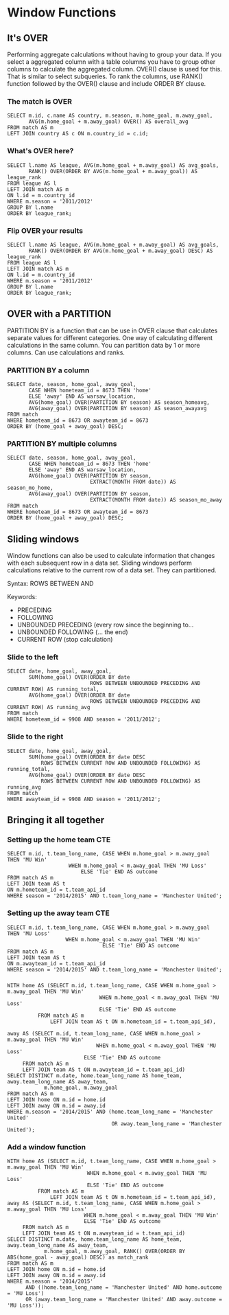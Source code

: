 # Window Functions

## It's OVER

Performing aggregate calculations without having to group your data. If you select a
aggregated column with a table columns you have to group other columns to calculate
the aggregated column. OVER() clause is used for this. That is similar to select subqueries.
To rank the columns, use RANK() function followed by the OVER() clause and include 
ORDER BY clause.

### The match is OVER

```
SELECT m.id, c.name AS country, m.season, m.home_goal, m.away_goal,
       AVG(m.home_goal + m.away_goal) OVER() AS overall_avg
FROM match AS m
LEFT JOIN country AS c ON m.country_id = c.id;
```

### What's OVER here?

```
SELECT l.name AS league, AVG(m.home_goal + m.away_goal) AS avg_goals,
       RANK() OVER(ORDER BY AVG(m.home_goal + m.away_goal)) AS league_rank
FROM league AS l
LEFT JOIN match AS m 
ON l.id = m.country_id
WHERE m.season = '2011/2012'
GROUP BY l.name
ORDER BY league_rank;
```

### Flip OVER your results

```
SELECT l.name AS league, AVG(m.home_goal + m.away_goal) AS avg_goals,
       RANK() OVER(ORDER BY AVG(m.home_goal + m.away_goal) DESC) AS league_rank
FROM league AS l
LEFT JOIN match AS m 
ON l.id = m.country_id
WHERE m.season = '2011/2012'
GROUP BY l.name
ORDER BY league_rank;
```

## OVER with a PARTITION

PARTITION BY is a function that can be use in OVER clause that calculates separate values
for different categories. One way of calculating different calculations in the same column.
You can partition data by 1 or more columns. Can use calculations and ranks.

### PARTITION BY a column

```
SELECT date, season, home_goal, away_goal,
       CASE WHEN hometeam_id = 8673 THEN 'home' 
       ELSE 'away' END AS warsaw_location,
       AVG(home_goal) OVER(PARTITION BY season) AS season_homeavg,
       AVG(away_goal) OVER(PARTITION BY season) AS season_awayavg
FROM match
WHERE hometeam_id = 8673 OR awayteam_id = 8673
ORDER BY (home_goal + away_goal) DESC;
```

### PARTITION BY multiple columns

```
SELECT date, season, home_goal, away_goal,
       CASE WHEN hometeam_id = 8673 THEN 'home' 
       ELSE 'away' END AS warsaw_location,
       AVG(home_goal) OVER(PARTITION BY season, 
                           EXTRACT(MONTH FROM date)) AS season_mo_home,
       AVG(away_goal) OVER(PARTITION BY season, 
                           EXTRACT(MONTH FROM date)) AS season_mo_away
FROM match
WHERE hometeam_id = 8673 OR awayteam_id = 8673
ORDER BY (home_goal + away_goal) DESC;
```

## Sliding windows

Window functions can also be used to calculate information that changes with 
each subsequent row in a data set. Sliding windows perform calculations 
relative to the current row of a data set. They can partitioned.

Syntax: ROWS BETWEEN <start> AND <finish>

Keywords:
* PRECEDING
* FOLLOWING
* UNBOUNDED PRECEDING (every row since the beginning to...
* UNBOUNDED FOLLOWING (... the end)
* CURRENT ROW (stop calculation)

### Slide to the left

```
SELECT date, home_goal, away_goal, 
       SUM(home_goal) OVER(ORDER BY date 
                           ROWS BETWEEN UNBOUNDED PRECEDING AND CURRENT ROW) AS running_total,
       AVG(home_goal) OVER(ORDER BY date 
                           ROWS BETWEEN UNBOUNDED PRECEDING AND CURRENT ROW) AS running_avg
FROM match
WHERE hometeam_id = 9908 AND season = '2011/2012';
```

### Slide to the right

```
SELECT date, home_goal, away_goal, 
       SUM(home_goal) OVER(ORDER BY date DESC
           ROWS BETWEEN CURRENT ROW AND UNBOUNDED FOLLOWING) AS running_total,
       AVG(home_goal) OVER(ORDER BY date DESC
           ROWS BETWEEN CURRENT ROW AND UNBOUNDED FOLLOWING) AS running_avg
FROM match
WHERE awayteam_id = 9908 AND season = '2011/2012';
```

## Bringing it all together

### Setting up the home team CTE

```
SELECT m.id, t.team_long_name, CASE WHEN m.home_goal > m.away_goal THEN 'MU Win'
				    WHEN m.home_goal < m.away_goal THEN 'MU Loss'
        			    ELSE 'Tie' END AS outcome
FROM match AS m
LEFT JOIN team AS t 
ON m.hometeam_id = t.team_api_id
WHERE season = '2014/2015' AND t.team_long_name = 'Manchester United';
```

### Setting up the away team CTE

```
SELECT m.id, t.team_long_name, CASE WHEN m.home_goal > m.away_goal THEN 'MU Loss'
			       WHEN m.home_goal < m.away_goal THEN 'MU Win'
                               ELSE 'Tie' END AS outcome
FROM match AS m
LEFT JOIN team AS t 
ON m.awayteam_id = t.team_api_id
WHERE season = '2014/2015' AND t.team_long_name = 'Manchester United';
```

### 

```
WITH home AS (SELECT m.id, t.team_long_name, CASE WHEN m.home_goal > m.away_goal THEN 'MU Win'
		   			          WHEN m.home_goal < m.away_goal THEN 'MU Loss' 
  		  			          ELSE 'Tie' END AS outcome
  	      FROM match AS m
              LEFT JOIN team AS t ON m.hometeam_id = t.team_api_id),

away AS (SELECT m.id, t.team_long_name, CASE WHEN m.home_goal > m.away_goal THEN 'MU Win'
		    			     WHEN m.home_goal < m.away_goal THEN 'MU Loss' 
  		   			     ELSE 'Tie' END AS outcome
  	 FROM match AS m
  	 LEFT JOIN team AS t ON m.awayteam_id = t.team_api_id)
SELECT DISTINCT m.date, home.team_long_name AS home_team, away.team_long_name AS away_team,
    		m.home_goal, m.away_goal
FROM match AS m
LEFT JOIN home ON m.id = home.id
LEFT JOIN away ON m.id = away.id
WHERE m.season = '2014/2015' AND (home.team_long_name = 'Manchester United' 
                                  OR away.team_long_name = 'Manchester United');
```

### Add a window function

```
WITH home AS (SELECT m.id, t.team_long_name, CASE WHEN m.home_goal > m.away_goal THEN 'MU Win'
		   				  WHEN m.home_goal < m.away_goal THEN 'MU Loss' 
  		   				  ELSE 'Tie' END AS outcome
  	      FROM match AS m
              LEFT JOIN team AS t ON m.hometeam_id = t.team_api_id),
away AS (SELECT m.id, t.team_long_name, CASE WHEN m.home_goal > m.away_goal THEN 'MU Loss'
		   			     WHEN m.home_goal < m.away_goal THEN 'MU Win' 
  		  			     ELSE 'Tie' END AS outcome
  	 FROM match AS m
  	 LEFT JOIN team AS t ON m.awayteam_id = t.team_api_id)
SELECT DISTINCT m.date, home.team_long_name AS home_team, away.team_long_name AS away_team,
    		m.home_goal, m.away_goal, RANK() OVER(ORDER BY ABS(home_goal - away_goal) DESC) as match_rank
FROM match AS m
LEFT JOIN home ON m.id = home.id
LEFT JOIN away ON m.id = away.id
WHERE m.season = '2014/2015'
	  AND ((home.team_long_name = 'Manchester United' AND home.outcome = 'MU Loss')
	  OR (away.team_long_name = 'Manchester United' AND away.outcome = 'MU Loss'));

```
